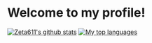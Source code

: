 # Welcome to my profile!

[![Zeta611's github
stats](https://github-readme-stats.vercel.app/api?username=Zeta611&show_icons=true&include_all_commits=true&count_private=true&theme=tokyonight)](https://github.com/Zeta611)
[![My top languages](https://github-readme-stats.vercel.app/api/top-langs/?username=Zeta611&layout=compact&theme=tokyonight)](https://github.com/Zeta611)
